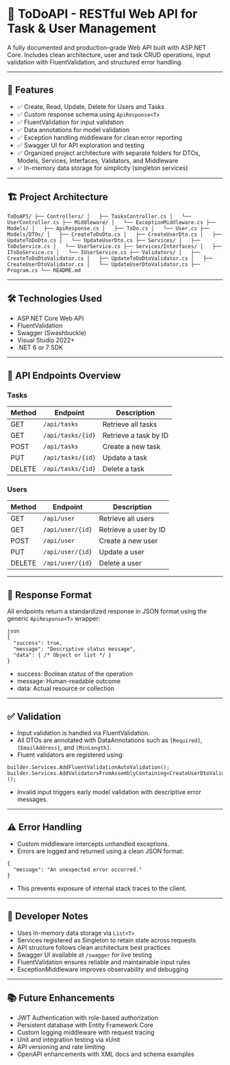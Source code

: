 # 📝 ToDoAPI - RESTful Web API for Task & User Management

A fully documented and production-grade Web API built with ASP.NET Core. Includes clean architecture, user and task CRUD operations, input validation with FluentValidation, and structured error handling.

---

## 🚀 Features

- ✅ Create, Read, Update, Delete for Users and Tasks  
- ✅ Custom response schema using `ApiResponse<T>`  
- ✅ FluentValidation for input validation  
- ✅ Data annotations for model validation  
- ✅ Exception handling middleware for clean error reporting  
- ✅ Swagger UI for API exploration and testing  
- ✅ Organized project architecture with separate folders for DTOs, Models, Services, Interfaces, Validators, and Middleware  
- ✅ In-memory data storage for simplicity (singleton services)

---

## 🏗 Project Architecture
```ToDoAPI/ ├── Controllers/ │   ├── TasksController.cs │   └── UserController.cs ├── Middleware/ │   └── ExceptionMiddleware.cs ├── Models/ │   ├── ApiResponse.cs │   ├── ToDo.cs │   └── User.cs ├── Models/DTOs/ │   ├── CreateToDoDto.cs │   ├── CreateUserDto.cs │   ├── UpdateToDoDto.cs │   └── UpdateUserDto.cs ├── Services/ │   ├── ToDoService.cs │   └── UserService.cs ├── Services/Interfaces/ │   ├── IToDoService.cs │   └── IUserService.cs ├── Validators/ │   ├── CreateToDoDtoValidator.cs │   ├── UpdateToDoDtoValidator.cs │   ├── CreateUserDtoValidator.cs │   └── UpdateUserDtoValidator.cs ├── Program.cs └── README.md```

---

## 🛠 Technologies Used

- ASP.NET Core Web API  
- FluentValidation  
- Swagger (Swashbuckle)  
- Visual Studio 2022+  
- .NET 6 or 7 SDK  

---

## 🧪 API Endpoints Overview

### Tasks

| Method | Endpoint            | Description             |
|--------|---------------------|-------------------------|
| GET    | `/api/tasks`        | Retrieve all tasks      |
| GET    | `/api/tasks/{id}`   | Retrieve a task by ID   |
| POST   | `/api/tasks`        | Create a new task       |
| PUT    | `/api/tasks/{id}`   | Update a task           |
| DELETE | `/api/tasks/{id}`   | Delete a task           |

### Users

| Method | Endpoint            | Description             |
|--------|---------------------|-------------------------|
| GET    | `/api/user`         | Retrieve all users      |
| GET    | `/api/user/{id}`    | Retrieve a user by ID   |
| POST   | `/api/user`         | Create a new user       |
| PUT    | `/api/user/{id}`    | Update a user           |
| DELETE | `/api/user/{id}`    | Delete a user           |

---

## 🔐 Response Format

All endpoints return a standardized response in JSON format using the generic `ApiResponse<T>` wrapper:

```
json
{
  "success": true,
  "message": "Descriptive status message",
  "data": { /* Object or list */ }
}
```
- success: Boolean status of the operation
- message: Human-readable outcome
- data: Actual resource or collection

---

## ✅ Validation

- Input validation is handled via FluentValidation.
- All DTOs are annotated with DataAnnotations such as `[Required]`, `[EmailAddress]`, and `[MinLength]`.
- Fluent validators are registered using:

```
builder.Services.AddFluentValidationAutoValidation();
builder.Services.AddValidatorsFromAssemblyContaining<CreateUserDtoValidator>();
```
- Invalid input triggers early model validation with descriptive error messages.

---

## ⚠️ Error Handling

- Custom middleware intercepts unhandled exceptions.
- Errors are logged and returned using a clean JSON format:

```
{
  "message": "An unexpected error occurred."
}
```
- This prevents exposure of internal stack traces to the client.

---

## 🧰 Developer Notes

- Uses in-memory data storage via `List<T>`
- Services registered as Singleton to retain state across requests
- API structure follows clean architecture best practices
- Swagger UI available at `/swagger` for live testing
- FluentValidation ensures reliable and maintainable input rules
- ExceptionMiddleware improves observability and debugging

---

## 📚 Future Enhancements

- JWT Authentication with role-based authorization
- Persistent database with Entity Framework Core
- Custom logging middleware with request tracing
- Unit and integration testing via xUnit
- API versioning and rate limiting
- OpenAPI enhancements with XML docs and schema examples

